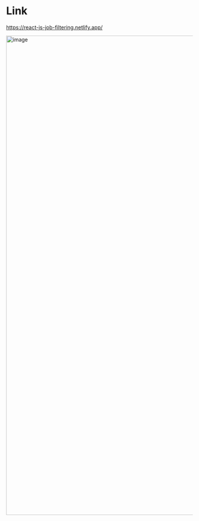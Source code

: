 # Link

https://react-js-job-filtering.netlify.app/


<img width="1294" alt="image" src="https://user-images.githubusercontent.com/25538870/167979608-68b1e9c6-b665-4295-af25-3280fd9797d5.png">

